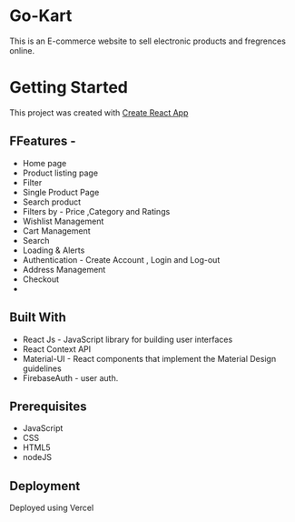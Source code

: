 # Go-Kart
This is an E-commerce website to sell electronic products and fregrences online.

# Getting Started 

This project was created with [Create React App](https://github.com/facebook/create-react-app)

## FFeatures -

- Home page
- Product listing page
- Filter 
- Single Product Page
- Search product
- Filters by - Price ,Category and Ratings
- Wishlist Management
- Cart Management
- Search
- Loading & Alerts
- Authentication - Create Account , Login and Log-out
- Address Management
- Checkout
- 
## Built With

- React Js - JavaScript library for building user interfaces
- React Context API 
- Material-UI - React components that implement the Material Design guidelines
- FirebaseAuth - user auth.

## Prerequisites
- JavaScript
- CSS
- HTML5
- nodeJS

## Deployment
Deployed using Vercel 
